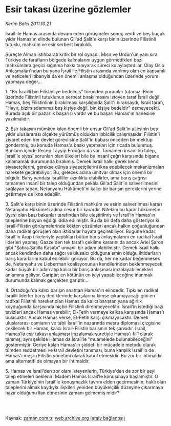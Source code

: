 # Esir takası üzerine gözlemler

*Kerim Balcı 2011.10.21*

<td class="columnist-detail">
<p>İsrail ile Hamas arasında devam eden görüşmeler sonuç verdi ve beş buçuk yıldır Hamas'ın elinde bulunan Gil'ad Şalit'e karşı binin üzerinde Filistinli tutuklu, mahkûm ve esir serbest bırakıldı.</p>
<p>
<div id="haberMetinDiv">
<p>Süreçte Alman istihbaratı kritik bir rol oynadı. Mısır ve Ürdün'ün yanı sıra Türkiye de tarafların bölgede kalmalarını uygun görmedikleri bazı mahkûmlara geçici sığınma hakkı tanıyarak süreci kolaylaştırdılar. Olay Oslo Anlaşmaları'ndan bu yana İsrail ile Filistin arasında varılmış olan en kapsamlı ve neticeleri itibarıyla da en önemli anlaşma olduğundan üzerinde yorum yapmaya değer...
<p>1. "Bir İsrailli bin Filistinliye bedelmiş" türünden yorumlar tutarsız. Binin üzerinde Filistinli tutuklunun serbest bırakılmasını isteyen taraf İsrail değil. Hamas, beş Filistinlinin bırakılması karşılığında Şalit'i bıraksaydı, İsrail tarafı, "Hayır, bizim adamımız beş kişiye değil, bin kişiye bedeldir" demeyecekti. Burada açık bir pazarlık başarısı vardır ve bu başarı Hamas'ın hanesine yazılmalıdır.
<p>2. Esir takasını mümkün kılan önemli bir unsur Gil'ad Şalit'in ailesinin beş yıldır uluslararası ölçekte yürütmüş oldukları lobicilik çalışmasıdır. Filistin'i ziyaret eden her devlet görevlisine Şalit'in babası önceden bir mektup göndermiş, bu konuda Hamas'a baskı yapmaları için ricada bulunmuş. Bunların içinde Recep Tayyip Erdoğan da var. Tamamen insanî bu talep, İsrail'le siyasî sorunları olan ülkeleri bile bu insanî çağrı karşısında bigane kalamamak durumunda bırakmış. Demek İsrail halkı gerek kendi siyasetçilerini, gerekse dünya siyasetçilerini ikna edebilecek mekanizmaları harekete geçirebiliyor. Bu, gelecek adına ümitvar olmak için önemli bir bilgidir. Barış yandaşı İsrailliler azınlıkta olabilirler, ama barış çağrısı tamamen insanî bir talep olduğundan pekâla Gil'ad Şalit'in salıverilmesini sağlayan taban, Netanyahu Hükümeti'ni kalıcı bir barışın gereklerini yerine getirmeye de ikna edebilir.
<p>3. Şalit'e karşı binin üzerinde Filistinli mahkûm ve esirin salıverilmesi kararı Netanyahu Hükümeti adına cesur bir karardır. Nitekim bu karar hükümetin üyesi olan bazı bakanlar tarafından bile eleştirilmiş ve İsrail'in Hamas'ın taleplerine boyun eğdiği iddia edilmiştir. Bu da bir defa daha gösteriyor ki İsrail-Filistin görüşmelerinde kökten çözümleri ancak halkın çoğunluğundan daha radikal görüşleri olan iktidarlar hayata geçirebiliyor. Bugüne kadar İsrail'in Arap ülkeleriyle yaptıkları bütün barış anlaşmalarını en radikal İsrail liderleri yapmış; Gazze'den tek taraflı çekilme kararını da ancak Ariel Şaron gibi "Sabra Şatilla Kasabı" unvanlı bir adam alabilmiştir. Demek İsrail halkı ancak kendinden daha sağcı ve ulusalcı olduğuna emin olduğu iktidarların barış kararlarını kabul edilebilir görüyor. Bu da, her ne kadar beğenmesek de, Netanyahu ve Lieberman koalisyonunun kendilerinden beklenmeyecek kadar büyük bir adım atıp kalıcı bir barış anlaşması imzalayabilecekleri anlamına geliyor. Gariptir; en kötünün en iyiyi yapabileceğine inanmak durumunda kalmak gerçekten gariptir...
<p>4. Ortadoğu'da kalıcı barışın anahtarı Hamas'ın elindedir. Tıpkı en radikal İsrailli liderler barış dediklerinde karşılarına kimse çıkamayacağı gibi en radikal Filistinli hareket olan Hamas da kalıcı barıştan yana ağırlık koyduğunda karşısında hiçbir Filistinli direnmeyecektir. İsrail'in istediği bazı tavizleri ancak Hamas verebilir; El-Fetih vermeye kalksa karşısında Hamas'ı bulacaktır. Ancak Hamas verse, El-Fetih karşı çıkmayacaktır. Demek uluslararası camianın ve tabii İsrail'in nazarında meşru diplomasi çizgisine çekilecek bir Hamas, kalıcı İsrail-Filistin barışının tek şansıdır. İsrail, Hamas'la esir takası anlaşması imzalamak suretiyle Hamas'ı fiilî olarak tanımış; aynı şekilde Hamas da İsrail'le "muamelede bulunabileceğini" göstermiştir. Geriye kalan Hamas'ın şiddeti bir mücadele metodu olarak tümden reddetmesi ve İsrail devletini tanıması, buna karşılık İsrail'in de Hamas'ı meşru Filistin yönetimi olarak kabul etmesidir. Bu zor bir ihtimaldir ama alternatifi de olmayan bir ihtimaldir.
<p>5. Hamas ve İsrail'den zor olanı isteyenlerin, Türkiye'den de zor bir şeyi talep etmeleri beklenir: Madem Hamas İsrail'le konuşmaya başlamıştır. O zaman Türkiye'nin İsrail'le konuşmazlık tavrını elden geçirmesinin, haklı olan taleplerini almak kaydıyla ilişkileri yeniden büyükelçilik düzeyine çıkarmaya hazır olduğunu ilan etmesinin zamanı gelmemiş midir? </p></p></p></p></p></p></div>
</p>


<p><br>
		 </br></p></td>

Kaynak: [zaman.com.tr](http://zaman.com.tr/yazar.do?yazino=1193045), [web.archive.org (arşiv bağlantısı)](http://web.archive.org/web/20111025015015/http://www.zaman.com.tr:80/yazar.do?yazino=1193045)
